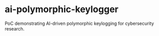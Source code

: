 # ai-polymorphic-keylogger
PoC demonstrating AI-driven polymorphic keylogging for cybersecurity research.
